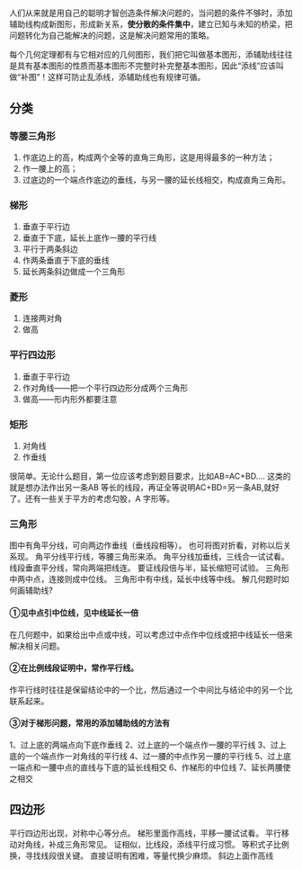 #

人们从来就是用自己的聪明才智创造条件解决问题的，当问题的条件不够时，添加辅助线构成新图形，形成新关系，**使分散的条件集中**，建立已知与未知的桥梁，把问题转化为自己能解决的问题，这是解决问题常用的策略。

每个几何定理都有与它相对应的几何图形，我们把它叫做基本图形，添辅助线往往是具有基本图形的性质而基本图形不完整时补完整基本图形，因此“添线”应该叫做“补图”！这样可防止乱添线，添辅助线也有规律可循。

## 分类

### 等腰三角形
1. 作底边上的高，构成两个全等的直角三角形，这是用得最多的一种方法；
2. 作一腰上的高；
3. 过底边的一个端点作底边的垂线，与另一腰的延长线相交，构成直角三角形。
   
### 梯形
1. 垂直于平行边
2. 垂直于下底，延长上底作一腰的平行线
3. 平行于两条斜边
4. 作两条垂直于下底的垂线
5. 延长两条斜边做成一个三角形

### 菱形
1. 连接两对角
2. 做高

### 平行四边形
1. 垂直于平行边
2. 作对角线——把一个平行四边形分成两个三角形
3. 做高——形内形外都要注意

### 矩形
1. 对角线
2. 作垂线

很简单。无论什么题目，第一位应该考虑到题目要求，比如AB=AC+BD....
这类的就是想办法作出另一条AB 等长的线段，再证全等说明AC+BD=另一条AB,就好了。还有一些关于平方的考虑勾股，A 字形等。

### 三角形
图中有角平分线，可向两边作垂线（垂线段相等）。
也可将图对折看，对称以后关系现。
角平分线平行线，等腰三角形来添。
角平分线加垂线，三线合一试试看。
线段垂直平分线，常向两端把线连。
要证线段倍与半，延长缩短可试验。
三角形中两中点，连接则成中位线。
三角形中有中线，延长中线等中线。
解几何题时如何画辅助线?

#### ①见中点引中位线，见中线延长一倍
在几何题中，如果给出中点或中线，可以考虑过中点作中位线或把中线延长一倍来解决相关问题。

#### ②在比例线段证明中，常作平行线。
作平行线时往往是保留结论中的一个比，然后通过一个中间比与结论中的另一个比联系起来。

#### ③对于梯形问题，常用的添加辅助线的方法有
1、过上底的两端点向下底作垂线
2、过上底的一个端点作一腰的平行线
3、过上底的一个端点作一对角线的平行线
4、过一腰的中点作另一腰的平行线
5、过上底一端点和一腰中点的直线与下底的延长线相交
6、作梯形的中位线
7、延长两腰使之相交

## 四边形
平行四边形出现，对称中心等分点。
梯形里面作高线，平移一腰试试看。
平行移动对角线，补成三角形常见。
证相似，比线段，添线平行成习惯。
等积式子比例换，寻找线段很关键。
直接证明有困难，等量代换少麻烦。
斜边上面作高线

